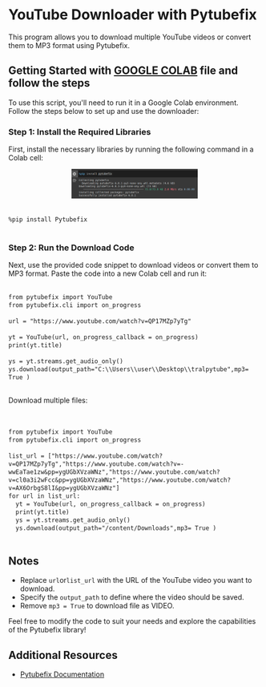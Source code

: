 # YouTube Downloader with Pytubefix

This program allows you to download multiple YouTube videos or convert them to MP3 format using Pytubefix.

## Getting Started with <a href="https://colab.research.google.com/">GOOGLE COLAB</a> file and follow the steps

To use this script, you'll need to run it in a Google Colab environment. Follow the steps below to set up and use the downloader:

### Step 1: Install the Required Libraries

First, install the necessary libraries by running the following command in a Colab cell:

<p align="center">
  <img src="https://github.com/Ayush-Mgr/Ayush-Mgr/blob/eeacf18200577946d7dc39feeb95ada0ad183236/assets/Screenshot%20from%202024-08-06%2010-05-26%20(2).png" width="50%" alt="Installation Command" />
</p>

<pre>
<code>
%pip install Pytubefix
</code>
</pre>

### Step 2: Run the Download Code

Next, use the provided code snippet to download videos or convert them to MP3 format. Paste the code into a new Colab cell and run it:

<pre>
<code>
from pytubefix import YouTube
from pytubefix.cli import on_progress

url = "https://www.youtube.com/watch?v=QP17MZp7yTg"

yt = YouTube(url, on_progress_callback = on_progress)
print(yt.title)

ys = yt.streams.get_audio_only()
ys.download(output_path="C:\\Users\\user\\Desktop\\tralpytube",mp3= True )
</code>
</pre>

Download multiple files:
<pre>
<code>

from pytubefix import YouTube
from pytubefix.cli import on_progress

list_url = ["https://www.youtube.com/watch?v=QP17MZp7yTg","https://www.youtube.com/watch?v=-wwEaTae1zw&pp=ygUGbXVzaWNz","https://www.youtube.com/watch?v=cl0a3i2wFcc&pp=ygUGbXVzaWNz","https://www.youtube.com/watch?v=AX6OrbgS8lI&pp=ygUGbXVzaWNz"]
for url in list_url:
  yt = YouTube(url, on_progress_callback = on_progress)
  print(yt.title)
  ys = yt.streams.get_audio_only()
  ys.download(output_path="/content/Downloads",mp3= True )
</code>
</pre>

## Notes

- Replace `url`or`list_url` with the URL of the YouTube video you want to download.
- Specify the `output_path` to define where the video should be saved.
- Remove `mp3 = True` to download file as VIDEO.

Feel free to modify the code to suit your needs and explore the capabilities of the Pytubefix library!

## Additional Resources

- <a href="https://pypi.org/project/pytubefix/" target="_blank">Pytubefix Documentation</a>

